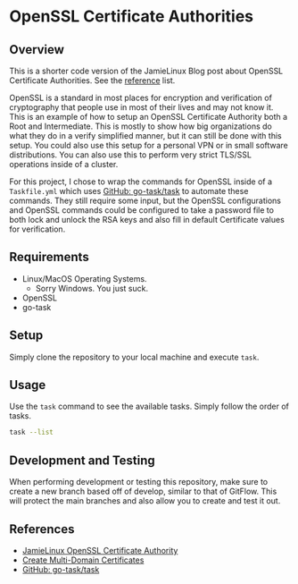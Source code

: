 # OpenSSL Certificate Authorities

## Overview

This is a shorter code version of the JamieLinux Blog post about OpenSSL 
Certificate Authorities. See the [reference](#references) list.

OpenSSL is a standard in most places for encryption and verification of cryptography
that people use in most of their lives and may not know it. This is an example
of how to setup an OpenSSL Certificate Authority both a Root and Intermediate.
This is mostly to show how big organizations do what they do in a verify simplified
manner, but it can still be done with this setup. You could also use this setup
for a personal VPN or in small software distributions. You can also use this to
perform very strict TLS/SSL operations inside of a cluster.

For this project, I chose to wrap the commands for OpenSSL inside of a `Taskfile.yml`
which uses [GitHub: go-task/task](https://github.com/go-task/task) to automate
these commands. They still require some input, but the OpenSSL configurations and
OpenSSL commands could be configured to take a password file to both lock and
unlock the RSA keys and also fill in default Certificate values for verification.

## Requirements

* Linux/MacOS Operating Systems.
    * Sorry Windows. You just suck.
* OpenSSL
* go-task

## Setup

Simply clone the repository to your local machine and execute `task`.

## Usage

Use the `task` command to see the available tasks. Simply follow the order of 
tasks.

```bash
task --list
```

## Development and Testing

When performing development or testing this repository, make sure to create a new branch
based off of develop, similar to that of GitFlow. This will protect the main branches
and also allow you to create and test it out.

## References

* [JamieLinux OpenSSL Certificate Authority](https://jamielinux.com/docs/openssl-certificate-authority/index.html)
* [Create Multi-Domain Certificates](https://apfelboymchen.net/gnu/notes/openssl%20multidomain%20with%20config%20files.html)
* [GitHub: go-task/task](https://taskfile.dev/)